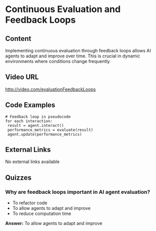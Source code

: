 # Continuous Evaluation and Feedback Loops

## Content

Implementing continuous evaluation through feedback loops allows AI agents to adapt and improve over time. This is crucial in dynamic environments where conditions change frequently.

## Video URL

http://video.com/evaluationFeedbackLoops

## Code Examples

```
# Feedback loop in pseudocode
for each interaction:
 result = agent.interact()
 performance_metrics = evaluate(result)
 agent.update(performance_metrics)
```

## External Links

No external links available

## Quizzes

### Why are feedback loops important in AI agent evaluation?

- To refactor code
- To allow agents to adapt and improve
- To reduce computation time

**Answer:** To allow agents to adapt and improve